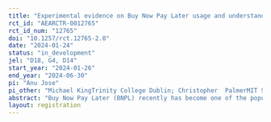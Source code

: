 ```yaml
---
title: "Experimental evidence on Buy Now Pay Later usage and understanding"
rct_id: "AEARCTR-0012765"
rct_id_num: "12765"
doi: "10.1257/rct.12765-2.0"
date: "2024-01-24"
status: "in_development"
jel: "D18, G4, D14"
start_year: "2024-01-26"
end_year: "2024-06-30"
pi: "Anu Jose"
pi_other: "Michael KingTrinity College Dublin; Christopher  PalmerMIT Sloan School of Management; Yvonne  McCarthyCentral Bank of Ireland; Jane KellyCentral Bank of Ireland"
abstract: "Buy Now Pay Later (BNPL) recently has become one of the popular innovations in the Fintech payment sector which allows consumers to spread the cost of a product over a number of months, generally, without interest. While this payment feature offers flexibility to a number of consumers, there is a growing concern on some consumers taking up more debt than they can afford to repay coupled with  lack of understanding of related terms and conditions, resulting in financial adversity. Through an online trial, we intend to study the causal effect of BNPL on consumer spending patterns, disentangling the selection and treatment effects of BNPL. Additionally, we test for effective ways to improve consumer comprehension of BNPL products and their terms and conditions. "
layout: registration
---
```


